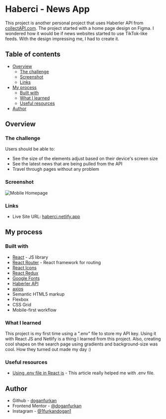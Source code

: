 # Haberci - News App
This project is another personal project that uses Haberler API from [collectAPI.com](https://collectapi.com/tr/api/news/haberler-api). The project started with a home page design on Figma. I wondered how it would be if news websites started to use TikTok-like feeds. With the design impressing me, I had to create it.

## Table of contents

- [Overview](#overview)
  - [The challenge](#the-challenge)
  - [Screenshot](#screenshot)
  - [Links](#links)
- [My process](#my-process)
  - [Built with](#built-with)
  - [What I learned](#what-i-learned)
  - [Useful resources](#useful-resources)
- [Author](#author)

## Overview

### The challenge

Users should be able to:

- See the size of the elements adjust based on their device's screen size
- See the latest news that are being pulled from the API
- Travel through pages without any problem

### Screenshot

![Mobile Homepage](./screenshot.jpg)

### Links

- Live Site URL: [haberci.netlify.app](https://haberci.netlify.app)

## My process

### Built with

- [React](https://reactjs.org/) - JS library
- [React Router](https://reactrouter.com/en/main) - React framework for routing
- [React Icons](https://react-icons.github.io/react-icons/)
- [React Redux](https://react-redux.js.org)
- [Google Fonts](https://fonts.google.com)
- [Haberler API](https://collectapi.com/tr/api/news/haberler-api)
- [axios](https://axios-http.com)
- Semantic HTML5 markup
- Flexbox
- CSS Grid
- Mobile-first workflow

### What I learned

This project is my first time using a ".env" file to store my API key. Using it with React JS and Netlify is a thing I learned from this project.
Also, creating cool shapes on the search page using gradients and background-size was cool. How they turned out made my day :)

### Useful resources

- [Using .env file in React js](https://medium.com/how-to-react/using-env-file-in-react-js-b2714235e77e) - This article really helped me with .env file.

## Author

- Github - [doganfurkan](https://github.com/doganfurkan)
- Frontend Mentor - [@doganfurkan](https://www.frontendmentor.io/profile/doganfurkan)
- Instagram - [@1furkandogan1](https://www.instagram.com/1furkandogan1)
